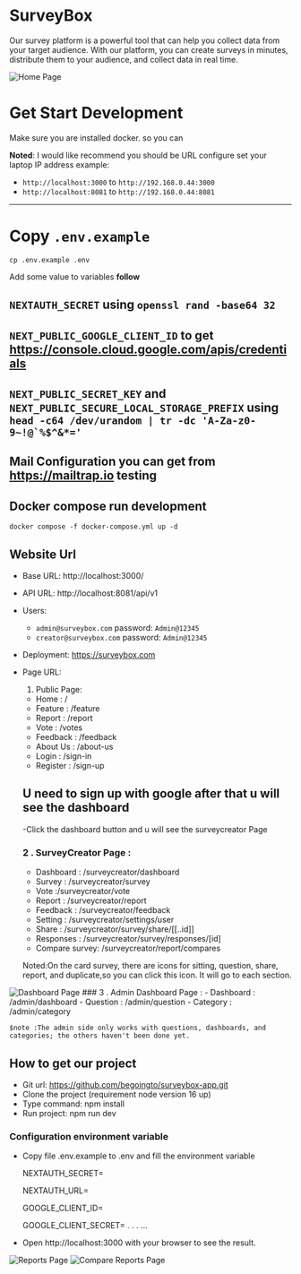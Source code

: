 # SurveyBox

Our survey platform is a powerful tool that can help you collect data from your target audience. With our platform, you can create surveys in minutes, distribute them to your audience, and collect data in real time.

![Home Page](public/home.jpeg)
# Get Start Development

Make sure you are installed docker. so you can 

**Noted**: I would like recommend you should be URL configure set your laptop IP address example: 
- ```http://localhost:3000``` to ```http://192.168.0.44:3000```
- ```http://localhost:8081``` to ```http://192.168.0.44:8081```

***
# Copy `.env.example`

```shell
cp .env.example .env
```
Add some value to variables **follow**
## ``NEXTAUTH_SECRET`` using `openssl rand -base64 32`
## ``NEXT_PUBLIC_GOOGLE_CLIENT_ID`` to get https://console.cloud.google.com/apis/credentials 
## ``NEXT_PUBLIC_SECRET_KEY`` and ``NEXT_PUBLIC_SECURE_LOCAL_STORAGE_PREFIX`` using ```head -c64 /dev/urandom | tr -dc 'A-Za-z0-9~!@`%$^&*='```
## Mail Configuration you can get from https://mailtrap.io testing

## Docker compose run development
```shell
docker compose -f docker-compose.yml up -d
```

## Website Url
- Base URL: http://localhost:3000/
- API URL: http://localhost:8081/api/v1 
- Users:
  - ```admin@surveybox.com``` password: ```Admin@12345```
  - ```creator@surveybox.com``` password: ```Admin@12345```
- Deployment: https://surveybox.com
- Page URL:
    1. Public Page:
    - Home : /
    - Feature : /feature
    - Report : /report
    - Vote : /votes
    - Feedback : /feedback
    - About Us : /about-us
    - Login : /sign-in
    - Register : /sign-up

  ## U need to sign up with google after that u will see the    dashboard
  -Click the dashboard button and u will see the surveycreator Page

  ### 2 . SurveyCreator Page :
    - Dashboard : /surveycreator/dashboard
    - Survey : /surveycreator/survey
    - Vote :/surveycreator/vote
    - Report : /surveycreator/report
    - Feedback : /surveycreator/feedback
    - Setting : /surveycreator/settings/user
    - Share :  /surveycreator/survey/share/[[..id]]
    - Responses :  /surveycreator/survey/responses/[id]
    - Compare survey: /surveycreator/report/compares
  
  Noted:On the card survey, there are icons for sitting, question, share, report, and duplicate,so you can click this icon. It will go to each section.

![Dashboard Page](public/dashboard.jpeg)
    ### 3 . Admin Dashboard Page :
    - Dashboard : /admin/dashboard
    - Question : /admin/question
    - Category  : /admin/category

    $note :The admin side only works with questions, dashboards, and categories; the others haven't been done yet.


## How to get our project
- Git url: https://github.com/begoingto/surveybox-app.git
- Clone the project (requirement node version 16 up)
- Type command: npm install
- Run project: npm run dev
### Configuration environment variable
- Copy file .env.example to .env and fill the environment variable

  NEXTAUTH_SECRET=

  NEXTAUTH_URL=

  GOOGLE_CLIENT_ID=

  GOOGLE_CLIENT_SECRET=
  .
  .
  .
  ...
- Open http://localhost:3000 with your browser to see the result.

![Reports Page](public/reports.jpeg)
![Compare Reports Page](public/compare-reports.jpeg)
